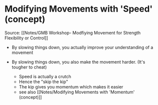 # Modifying Movements with 'Speed' (concept)

Source:
[[Notes/GMB Workshop- Modfiying Movement for Strength Flexibility or Control]]

- By slowing things down, you actually improve your understanding of a movement

- By slowing things down, you also make the movement harder. (It's tougher to cheat)
	- Speed is actually a crutch
	- Hence the "skip the kip"
	- The kip gives you momentum which makes it easier
	- see also [[Notes/Modifying Movements with 'Momentum' (concept)]]